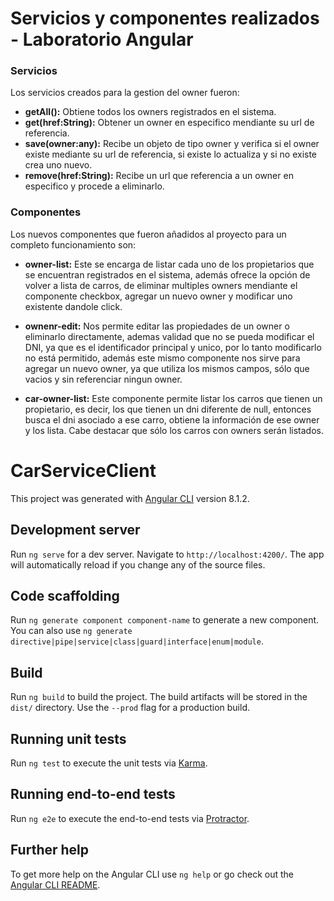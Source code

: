 # Servicios y componentes realizados - Laboratorio Angular

### Servicios
Los servicios creados para la gestion del owner fueron:

* **getAll():** Obtiene todos los owners registrados en el sistema.
* **get(href:String):** Obtener un owner en especifico mendiante su url de referencia.
* **save(owner:any):** Recibe un objeto de tipo owner y verifica si el owner existe mediante su url de referencia, si existe lo actualiza y si no existe crea uno nuevo.
* **remove(href:String):** Recibe un url que referencia a un owner en especifico y procede a eliminarlo.

### Componentes
Los nuevos componentes que fueron añadidos al proyecto para un completo funcionamiento son:

* **owner-list:** Este se encarga de listar cada uno de los propietarios que se encuentran registrados en el sistema, además ofrece la opción de volver a lista de carros, de eliminar multiples owners mendiante el componente checkbox, agregar un nuevo owner y modificar uno existente dandole click.

* **ownenr-edit:** Nos permite editar las propiedades de un owner o eliminarlo directamente, ademas validad que no se pueda modificar el DNI, ya que es el identificador principal y unico, por lo tanto modificarlo no está permitido, además este mismo componente nos sirve para agregar un nuevo owner, ya que utiliza los mismos campos, sólo que vacios y sin referenciar ningun owner.

* **car-owner-list:** Este componente permite listar los carros que tienen un propietario, es decir, los que tienen un dni diferente de null, entonces busca el dni asociado a ese carro, obtiene la información de ese owner y los lista. Cabe destacar que sólo los carros con owners serán listados.




# CarServiceClient

This project was generated with [Angular CLI](https://github.com/angular/angular-cli) version 8.1.2.

## Development server

Run `ng serve` for a dev server. Navigate to `http://localhost:4200/`. The app will automatically reload if you change any of the source files.

## Code scaffolding

Run `ng generate component component-name` to generate a new component. You can also use `ng generate directive|pipe|service|class|guard|interface|enum|module`.

## Build

Run `ng build` to build the project. The build artifacts will be stored in the `dist/` directory. Use the `--prod` flag for a production build.

## Running unit tests

Run `ng test` to execute the unit tests via [Karma](https://karma-runner.github.io).

## Running end-to-end tests

Run `ng e2e` to execute the end-to-end tests via [Protractor](http://www.protractortest.org/).

## Further help

To get more help on the Angular CLI use `ng help` or go check out the [Angular CLI README](https://github.com/angular/angular-cli/blob/master/README.md).
